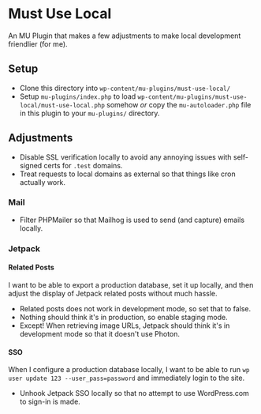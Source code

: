 # Must Use Local

An MU Plugin that makes a few adjustments to make local development friendlier (for me).

## Setup

* Clone this directory into `wp-content/mu-plugins/must-use-local/`
* Setup `mu-plugins/index.php` to load `wp-content/mu-plugins/must-use-local/must-use-local.php` somehow _or_ copy the `mu-autoloader.php` file in this plugin to your `mu-plugins/` directory.

## Adjustments

* Disable SSL verification locally to avoid any annoying issues with self-signed certs for `.test` domains.
* Treat requests to local domains as external so that things like cron actually work.

### Mail

* Filter PHPMailer so that Mailhog is used to send (and capture) emails locally.

### Jetpack

#### Related Posts

I want to be able to export a production database, set it up locally, and then adjust the display of Jetpack related posts without much hassle.

* Related posts does not work in development mode, so set that to false.
* Nothing should think it's in production, so enable staging mode.
* Except! When retrieving image URLs, Jetpack should think it's in development mode so that it doesn't use Photon.

#### SSO

When I configure a production database locally, I want to be able to run `wp user update 123 --user_pass=password` and immediately login to the site.

* Unhook Jetpack SSO locally so that no attempt to use WordPress.com to sign-in is made.
